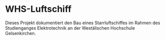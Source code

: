 # WHS-Luftschiff

Dieses Projekt dokumentiert den Bau eines Starrluftschiffes im Rahmen des Studienganges Elektrotechnik an der Westälischen Hochschule Gelsenkirchen.
